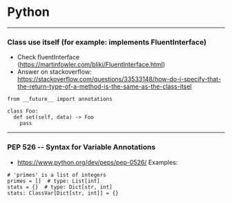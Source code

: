 # Python

***

### Class use itself (for example: implements FluentInterface)
- Check fluentInterface (https://martinfowler.com/bliki/FluentInterface.html)
- Answer on stackoverflow: https://stackoverflow.com/questions/33533148/how-do-i-specify-that-the-return-type-of-a-method-is-the-same-as-the-class-itsel

```
from __future__ import annotations

class Foo:
  def set(self, data) -> Foo
    pass
```

***
### PEP 526 -- Syntax for Variable Annotations
- https://www.python.org/dev/peps/pep-0526/
Examples:
~~~
# 'primes' is a list of integers
primes = []  # type: List[int]
stats = {}  # type: Dict[str, int]
stats: ClassVar[Dict[str, int]] = {}
~~~
